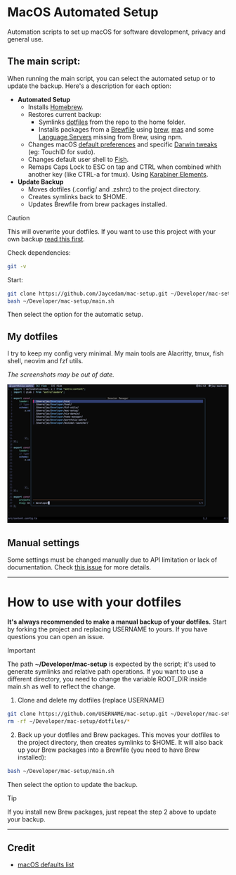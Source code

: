 # MacOS Automated Setup

Automation scripts to set up macOS for software development, privacy and general use.

## The main script:

When running the main script, you can select the automated setup or to update the backup. Here's a description for each option:

- **Automated Setup**
    - Installs [Homebrew](https://brew.sh).
    - Restores current backup:
        - Symlinks [dotfiles](./dotfiles/) from the repo to the home folder.
        - Installs packages from a [Brewfile](Brewfile) using [brew](https://brew.sh), [mas](https://github.com/mas-cli/mas) and some [Language Servers](./modules/lsp.sh) missing from Brew, using npm.
    - Changes macOS [default preferences](modules/darwin/defaults.sh) and specific [Darwin tweaks](./modules/darwin/enviroment.sh) (eg: TouchID for sudo).
    - Changes default user shell to [Fish](https://fishshell.com).
    - Remaps Caps Lock to ESC on tap and CTRL when combined whith another key (like CTRL-a for tmux). Using [Karabiner Elements](https://github.com/pqrs-org/Karabiner-Elements).
- **Update Backup**
    - Moves dotfiles (.config/ and .zshrc) to the project directory.
    - Creates symlinks back to $HOME.
    - Updates Brewfile from brew packages installed.

> [!CAUTION]
> This will overwrite your dotfiles. If you want to use this project with your own backup [read this first](#how-to-use-with-your-dotfiles).

Check dependencies:

```sh
git -v
```

Start:

```sh
git clone https://github.com/Jaycedam/mac-setup.git ~/Developer/mac-setup
bash ~/Developer/mac-setup/main.sh
```

Then select the option for the automatic setup.

## My dotfiles

I try to keep my config very minimal.
My main tools are Alacritty, tmux, fish shell, neovim and fzf utils.

_The screenshots may be out of date._

![Terminal](images/terminal.webp)

## Manual settings

Some settings must be changed manually due to API limitation or lack of documentation. Check [this issue](https://github.com/Jaycedam/mac-setup/issues/13) for more details.

---

# How to use with your dotfiles

**It's always recommended to make a manual backup of your dotfiles.**
Start by forking the project and replacing USERNAME to yours. If you have questions you can open an issue.

> [!IMPORTANT]
> The path **~/Developer/mac-setup** is expected by the script; it's used to generate symlinks and relative path operations. If you want to use a different directory, you need to change the variable ROOT_DIR inside main.sh as well to reflect the change.

1. Clone and delete my dotfiles (replace USERNAME)

```sh
git clone https://github.com/USERNAME/mac-setup.git ~/Developer/mac-setup
rm -rf ~/Developer/mac-setup/dotfiles/*
```

2. Back up your dotfiles and Brew packages. This moves your dotfiles to the project directory, then creates symlinks to $HOME. It will also back up your Brew packages into a Brewfile (you need to have Brew installed):

```sh
bash ~/Developer/mac-setup/main.sh
```

Then select the option to update the backup.

> [!TIP]
> If you install new Brew packages, just repeat the step 2 above to update your backup.

---

## Credit

- [macOS defaults list](https://macos-defaults.com/)
